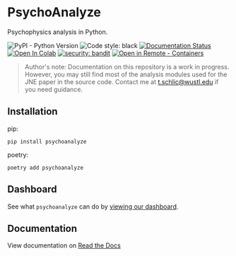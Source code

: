 # PsychoAnalyze

Psychophysics analysis in Python.

![PyPI - Python Version](https://img.shields.io/pypi/pyversions/psychoanalyze) 
![Code style: black](https://img.shields.io/badge/code%20style-black-000000.svg)
[![Documentation Status](https://readthedocs.org/projects/psychoanalyze/badge/?version=latest)](https://psychoanalyze.readthedocs.io/en/latest/?badge=latest)
[![Open In Colab](https://colab.research.google.com/assets/colab-badge.svg)]()
[![security: bandit](https://img.shields.io/badge/security-bandit-yellow.svg)](https://github.com/PyCQA/bandit)
[![Open in Remote - Containers](https://img.shields.io/static/v1?label=Remote%20-%20Containers&message=Open&color=blue&logo=visualstudiocode)](https://vscode.dev/redirect?url=vscode://ms-vscode-remote.remote-containers/cloneInVolume?url=https://github.com/psychoanalyze/psychoanalyze)

> Author's note: Documentation on this repository is a work in progress.  However, you may still find most of the analysis modules used for the JNE paper in the source code. Contact me at t.schlic@wustl.edu if you need guidance.

## Installation
pip:
```console
pip install psychoanalyze
```
poetry:
```console
poetry add psychoanalyze
```

## Dashboard
See what `psychoanalyze` can do by [viewing our dashboard](https://psychoanalyze.herokuapp.com/).

## Documentation
View documentation on [Read the Docs](https://psychoanalyze.readthedocs.io/en/latest/)
